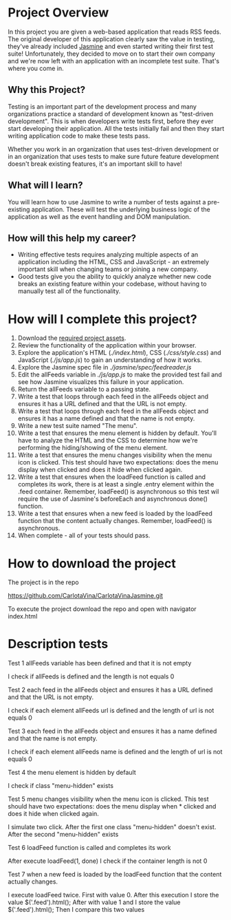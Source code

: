 # Project Overview

In this project you are given a web-based application that reads RSS feeds. The original developer of this application clearly saw the value in testing, they've already included [Jasmine](http://jasmine.github.io/) and even started writing their first test suite! Unfortunately, they decided to move on to start their own company and we're now left with an application with an incomplete test suite. That's where you come in.


## Why this Project?

Testing is an important part of the development process and many organizations practice a standard of development known as "test-driven development". This is when developers write tests first, before they ever start developing their application. All the tests initially fail and then they start writing application code to make these tests pass.

Whether you work in an organization that uses test-driven development or in an organization that uses tests to make sure future feature development doesn't break existing features, it's an important skill to have!


## What will I learn?

You will learn how to use Jasmine to write a number of tests against a pre-existing application. These will test the underlying business logic of the application as well as the event handling and DOM manipulation.


## How will this help my career?

* Writing effective tests requires analyzing multiple aspects of an application including the HTML, CSS and JavaScript - an extremely important skill when changing teams or joining a new company.
* Good tests give you the ability to quickly analyze whether new code breaks an existing feature within your codebase, without having to manually test all of the functionality.


# How will I complete this project?

1. Download the [required project assets](http://github.com/udacity/frontend-nanodegree-feedreader).
2. Review the functionality of the application within your browser.
3. Explore the application's HTML (*./index.html*), CSS (*./css/style.css*) and JavaScript (*./js/app.js*) to gain an understanding of how it works.
4. Explore the Jasmine spec file in *./jasmine/spec/feedreader.js*
5. Edit the allFeeds variable in *./js/app.js* to make the provided test fail and see how Jasmine visualizes this failure in your application.
6. Return the allFeeds variable to a passing state.
7. Write a test that loops through each feed in the allFeeds object and ensures it has a URL defined and that the URL is not empty.
8. Write a test that loops through each feed in the allFeeds object and ensures it has a name defined and that the name is not empty.
9. Write a new test suite named "The menu".
10. Write a test that ensures the menu element is hidden by default. You'll have to analyze the HTML and the CSS to determine how we're performing the hiding/showing of the menu element.
11. Write a test that ensures the menu changes visibility when the menu icon is clicked. This test should have two expectations: does the menu display when clicked and does it hide when clicked again.
12. Write a test that ensures when the loadFeed function is called and completes its work, there is at least a single .entry element within the .feed container. Remember, loadFeed() is asynchronous so this test wil require the use of Jasmine's beforeEach and asynchronous done() function.
13. Write a test that ensures when a new feed is loaded by the loadFeed function that the content actually changes. Remember, loadFeed() is asynchronous.
14. When complete - all of your tests should pass.

# How to download the project

The project is in the repo 

https://github.com/CarlotaVina/CarlotaVinaJasmine.git

To execute the project download the repo and open with navigator index.html 

# Description tests

Test 1 allFeeds variable has been defined and that it is not empty

I check if  allFeeds is defined and the length is not equals 0

Test 2  each feed in the allFeeds object and ensures it has a URL defined and that the URL is not empty.

I check if each element allFeeds url is defined and the length of url is not equals 0

Test 3   each feed in the allFeeds object and ensures it has a name defined and that the name is not empty.


I check if each element allFeeds name is defined and the length of url is not equals 0

Test 4 the menu element is hidden by default

I check if class "menu-hidden" exists

Test 5 menu changes visibility when the menu icon is clicked. This test should have two expectations: does the menu display when
		 * clicked and does it hide when clicked again.

I simulate two click. After the first one class "menu-hidden" doesn't exist. After the second "menu-hidden" exists

Test 6 loadFeed function is called and completes its work

After execute loadFeed(1, done) I check if the container length is not 0

Test 7   when a new feed is loaded by the loadFeed function that the content actually changes.

I execute loadFeed twice. First with value 0. After this execution I store the value  $('.feed').html();
After with value 1 and I store the value $('.feed').html();
Then I compare this two values




